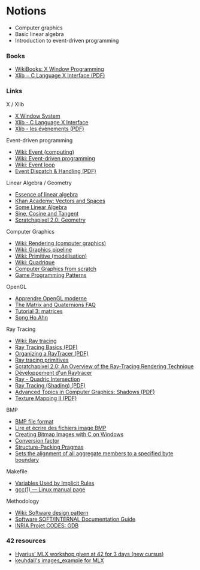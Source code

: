 # Notions

- Computer graphics
- Basic linear algebra
- Introduction to event-driven programming

### Books

- [WikiBooks: X Window Programming](https://en.wikibooks.org/wiki/X_Window_Programming/Print_version)
- [Xlib − C Language X Interface (PDF)](https://www.x.org/docs/X11/xlib.pdf)

### Links

X / Xlib  

- [X Window System](https://en.wikipedia.org/wiki/X_Window_System)
- [Xlib - C Language X Interface](https://www.x.org/releases/X11R7.7/doc/libX11/libX11/libX11.html)
- [Xlib - les évènements (PDF)](http://www-igm.univ-mlv.fr/~berstel/Cours/Xlib/13-Evenements.pdf)

Event-driven programming  

- [Wiki: Event (computing)](https://en.wikipedia.org/wiki/Event_(computing))
- [Wiki: Event-driven programming](https://en.wikipedia.org/wiki/Event-driven_programming)
- [Wiki: Event loop](https://en.wikipedia.org/wiki/Event_loop)
- [Event Dispatch & Handling (PDF)](https://www.student.cs.uwaterloo.ca/~cs349/w16/slides/2.2-event-dispatch.pdf)

Linear Algebra / Geometry  

- [Essence of linear algebra](https://www.youtube.com/playlist?list=PLZHQObOWTQDPD3MizzM2xVFitgF8hE_ab)
- [Khan Academy: Vectors and Spaces](https://fr.khanacademy.org/math/linear-algebra/vectors-and-spaces)
- [Some Linear Algebra](http://math.hws.edu/graphicsbook/c3/s5.html)
- [Sine, Cosine and Tangent](https://www.mathsisfun.com/sine-cosine-tangent.html)
- [Scratchapixel 2.0: Geometry](https://www.scratchapixel.com/lessons/mathematics-physics-for-computer-graphics/geometry/points-vectors-and-normals)

Computer Graphics  

- [Wiki: Rendering (computer graphics)](https://en.wikipedia.org/wiki/Rendering_(computer_graphics))
- [Wiki: Graphics pipeline](https://en.wikipedia.org/wiki/Graphics_pipeline)
- [Wiki: Primitive (modélisation)](https://fr.wikipedia.org/wiki/Primitive_(mod%C3%A9lisation))
- [Wiki: Quadrique](https://fr.wikipedia.org/wiki/Quadrique)
- [Computer Graphics from scratch](https://www.gabrielgambetta.com/computer-graphics-from-scratch/introduction.html)
- [Game Programming Patterns](http://gameprogrammingpatterns.com/contents.html)

OpenGL  

- [Apprendre OpenGL moderne](https://opengl.developpez.com/tutoriels/apprendre-opengl/)
- [The Matrix and Quaternions FAQ](http://www.opengl-tutorial.org/assets/faq_quaternions/index.html)
- [Tutorial 3: matrices](http://www.opengl-tutorial.org/beginners-tutorials/tutorial-3-matrices/)
- [Song Ho Ahn](http://www.songho.ca/opengl/index.html)

Ray Tracing  

- [Wiki: Ray tracing](https://en.wikipedia.org/wiki/Ray_tracing_(graphics))
- [Ray Tracing Basics (PDF)](http://web.cse.ohio-state.edu/~shen.94/681/Site/Slides_files/basic_algo.pdf)
- [Organizing a RayTracer (PDF)](https://web.cs.wpi.edu/~emmanuel/courses/cs543/f13/slides/lecture13_p1.pdf)
- [Ray tracing primitives](https://www.cl.cam.ac.uk/teaching/1999/AGraphHCI/SMAG/node2.html)
- [Scratchapixel 2.0: An Overview of the Ray-Tracing Rendering Technique](https://www.scratchapixel.com/lessons/3d-basic-rendering/ray-tracing-overview)
- [Développement d'un Raytracer](http://www.alrj.org/docs/3D/raytracer/raytracertutintro.htm)
- [Ray - Quadric Intersection](http://skuld.bmsc.washington.edu/people/merritt/graphics/quadrics.html)
- [Ray Tracing (Shading) (PDF)](http://www.cs.cornell.edu/courses/cs4620/2012fa/lectures/35raytracing.pdf)
- [Advanced Topics in Computer Graphics: Shadows (PDF)](https://web.cs.wpi.edu/~emmanuel/courses/cs563/S10/talks/wk6_p2_sam_shadows.pdf)
- [Texture Mapping II (PDF)](https://pdfs.semanticscholar.org/05e3/e2b7e3e3d99d1b3a60b7c8c4327beffd8810.pdf)

BMP  

- [BMP file format](https://www.wikiwand.com/en/BMP_file_format)
- [Lire et écrire des fichiers image BMP](http://fvirtman.free.fr/recueil/01_09_02_testbmp.c.php)
- [Creating Bitmap Images with C on Windows](http://ricardolovelace.com/creating-bitmap-images-with-c-on-windows.html)
- [Conversion factor](https://stackoverflow.com/questions/33167602/i-found-a-video-on-youtube-https-www-youtube-com-watchv-kjhkwczyahq-and-ther)
- [Structure-Packing Pragmas](https://gcc.gnu.org/onlinedocs/gcc-4.4.4/gcc/Structure_002dPacking-Pragmas.html)
- [Sets the alignment of all aggregate members to a specified byte boundary](https://www.ibm.com/support/knowledgecenter/en/SSLTBW_2.1.0/com.ibm.zos.v2r1.cbclx01/pragma_pack.htm)

Makefile  

- [Variables Used by Implicit Rules](https://www.gnu.org/software/make/manual/html_node/Implicit-Variables.html#Implicit-Variables)
- [gcc(1) — Linux manual page](https://man7.org/linux/man-pages/man1/gcc.1.html)

Methodology  

- [Wiki: Software design pattern](https://en.wikipedia.org/wiki/Software_design_pattern)
- [Software SOFT/INTERNAL Documentation Guide](https://www.includehelp.com/articles/software-soft-internal-documentation-guide.aspx)
- [INRIA Projet CODES: GDB](https://www.rocq.inria.fr/secret/Anne.Canteaut/COURS_C/gdb.html)

### 42 resources

- [Hyarius' MLX workshop given at 42 for 3 days (new cursus)](https://github.com/Hyarius/PIMP-Your-Code)
- [keuhdall's images_example for MLX](https://github.com/keuhdall/images_example)
